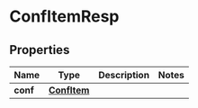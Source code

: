# ConfItemResp

## Properties
Name | Type | Description | Notes
------------ | ------------- | ------------- | -------------
**conf** | [**ConfItem**](ConfItem.md) |  | 
